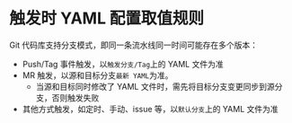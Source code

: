 # 触发时 YAML 配置取值规则

Git 代码库支持分支模式，即同一条流水线同一时间可能存在多个版本：
- Push/Tag 事件触发，以`触发分支/Tag`上的 YAML 文件为准
- MR 触发，以源和目标分支`最新 YAML`为准。
	- 当源和目标同时修改了 YAML 文件时，需先将目标分支变更同步到源分支，否则触发失败
- 其他方式触发，如定时、手动、issue 等，以`默认分支`上的 YAML 文件为准